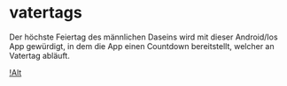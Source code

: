 # vatertags

Der höchste Feiertag des männlichen Daseins wird mit dieser Android/Ios App gewürdigt,
in dem die App einen Countdown bereitstellt,
welcher an Vatertag abläuft.

[!Alt](https://github.com/SirBeefus/vatertags/blob/master/VAv3.gif)